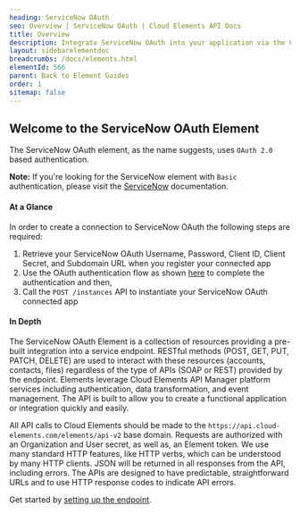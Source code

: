 ```yaml
---
heading: ServiceNow OAuth
seo: Overview | ServiceNow OAuth | Cloud Elements API Docs
title: Overview
description: Integrate ServiceNow OAuth into your application via the Cloud Elements APIs.
layout: sidebarelementdoc
breadcrumbs: /docs/elements.html
elementId: 566
parent: Back to Element Guides
order: 1
sitemap: false
---
```


## Welcome to the ServiceNow OAuth Element

The ServiceNow OAuth element, as the name suggests, uses `OAuth 2.0` based authentication.

__Note:__ If you're looking for the ServiceNow element with `Basic` authentication, please visit the [ServiceNow](/docs/elements/servicenow/) documentation.


#### At a Glance

In order to create a connection to ServiceNow OAuth the following steps are required:

1. Retrieve your ServiceNow OAuth Username, Password, Client ID, Client Secret, and Subdomain URL when you register your connected app
2. Use the OAuth authentication flow as shown [here](/docs/getstarted/authentication.html) to complete the authentication and then,
3. Call the `POST /instances` API to instantiate your ServiceNow OAuth connected app

#### In Depth

The ServiceNow OAuth Element is a collection of resources providing a pre-built integration into a service endpoint. RESTful methods (POST, GET, PUT, PATCH, DELETE) are used to interact with these resources (accounts, contacts, files) regardless of the type of APIs (SOAP or REST) provided by the endpoint. Elements leverage Cloud Elements API Manager platform services including authentication, data transformation, and event management.  The API is built to allow you to create a functional application or integration quickly and easily.

All API calls to Cloud Elements should be made to the `https://api.cloud-elements.com/elements/api-v2` base domain. Requests are authorized with an Organization and User secret, as well as, an Element token.  We use many standard HTTP features, like HTTP verbs, which can be understood by many HTTP clients. JSON will be returned in all responses from the API, including errors. The APIs are designed to have predictable, straightforward URLs and to use HTTP response codes to indicate API errors.

Get started by [setting up the endpoint](servicenow-oauth-endpoint-setup.html).
